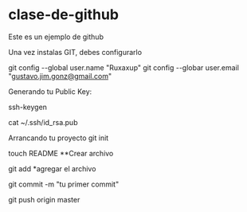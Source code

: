 clase-de-github
===============

Este es un ejemplo de github

Una vez instalas GIT, debes configurarlo

git config --global user.name "Ruxaxup"
git config --globar user.email "gustavo.jim.gonz@gmail.com"

Generando tu Public Key:

ssh-keygen

cat ~/.ssh/id_rsa.pub

Arrancando tu proyecto
git init

touch README **Crear archivo

git add *agregar el archivo

git commit -m "tu primer commit"

git push origin master